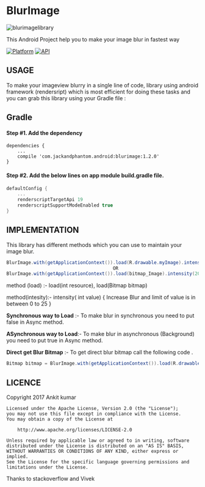 # BlurImage


![blurimagelibrary](https://user-images.githubusercontent.com/22986571/33244355-7f27753e-d31b-11e7-9df1-dbbb90b76e80.jpg)

This Android Project help you to make your image blur in fastest way 

[![Platform](https://img.shields.io/badge/platform-android-blue.svg)](http://developer.android.com/index.html)
[![API](https://img.shields.io/badge/API-14%2B-blue.svg?style=flat)](https://android-arsenal.com/api?level=14)

USAGE
-----
To make your imageview blurry in a single line of code, library  using android framework (rendersript) which is most efficient for doing these tasks and  you can grab this library using your Gradle file : 
 
 Gradle
------

#### Step #1. Add the dependency

```
dependencies {
    ...
    compile 'com.jackandphantom.android:blurimage:1.2.0'
}
```

#### Step #2. Add the below lines on app module build.gradle file.

```groovy
defaultConfig {
    ...
    renderscriptTargetApi 19
    renderscriptSupportModeEnabled true
}
```

IMPLEMENTATION
----
This library has different methods which you can use to maintain your image blur.

```java
BlurImage.with(getApplicationContext()).load(R.drawable.myImage).intensity(20).Async(true).into(imageView);
                                       OR                            
BlurImage.with(getApplicationContext()).load(bitmap_Image).intensity(20).Async(true).into(imageView);
```

method (load) :- load(int resource),  load(Bitmap bitmap)

method(intesity):- intensity( int value) { Increase Blur and limit of value is in between 0 to 25 }

**Synchronous way to Load** :-
To make blur in synchronous you need to put false in Async method.

**ASynchronous way to Load**:-
   To make blur in asynchronous (Background) you need to put true in Async method.
   
**Direct get Blur Bitmap** :-
   To get direct blur bitmap call the following code .
   ```java
   Bitmap bitmap = BlurImage.with(getApplicationContext()).load(R.drawable.mountain).intensity(20).Async(true).getImageBlur();
   ```
   
   LICENCE
-----

 Copyright 2017 Ankit kumar

    Licensed under the Apache License, Version 2.0 (the "License");
    you may not use this file except in compliance with the License.
    You may obtain a copy of the License at

        http://www.apache.org/licenses/LICENSE-2.0

    Unless required by applicable law or agreed to in writing, software
    distributed under the License is distributed on an "AS IS" BASIS,
    WITHOUT WARRANTIES OR CONDITIONS OF ANY KIND, either express or implied.
    See the License for the specific language governing permissions and
    limitations under the License.

 Thanks to stackoverflow and Vivek


